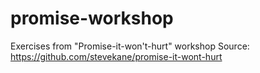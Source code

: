 # promise-workshop
Exercises from "Promise-it-won't-hurt" workshop
Source: https://github.com/stevekane/promise-it-wont-hurt
